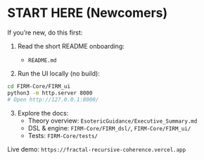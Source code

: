 # START HERE (Newcomers)

If you’re new, do this first:

1) Read the short README onboarding:
   - `README.md`

2) Run the UI locally (no build):
```bash
cd FIRM-Core/FIRM_ui
python3 -m http.server 8000
# Open http://127.0.0.1:8000/
```

3) Explore the docs:
   - Theory overview: `EsotericGuidance/Executive_Summary.md`
   - DSL & engine: `FIRM-Core/FIRM_dsl/`, `FIRM-Core/FIRM_ui/`
   - Tests: `FIRM-Core/tests/`

Live demo: `https://fractal-recursive-coherence.vercel.app`

